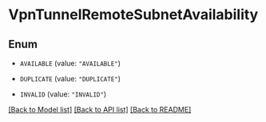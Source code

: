 # VpnTunnelRemoteSubnetAvailability

## Enum


* `AVAILABLE` (value: `"AVAILABLE"`)

* `DUPLICATE` (value: `"DUPLICATE"`)

* `INVALID` (value: `"INVALID"`)


[[Back to Model list]](../README.md#documentation-for-models) [[Back to API list]](../README.md#documentation-for-api-endpoints) [[Back to README]](../README.md)



